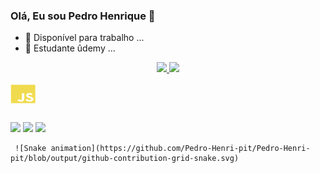 ### Olá, Eu sou Pedro Henrique 👋

- 🔭 Disponível para trabalho ...
- 🌱 Estudante ûdemy ...

<div align="center">
  <a href="https://github.com/Pedro-Henri-pit">
  <img height="130em" src="https://github-readme-stats.vercel.app/api?username=Pedro-Henri-pit&show_icons=true&theme=dark&include_all_commits=true&count_private=true"/>
  <img height="125em" src="https://github-readme-stats.vercel.app/api/top-langs/?username=Pedro-Henri-pit&layout=compact&langs_count=7&theme=dark"/>
</div>
 <div style="display: inline_block"><br>
  <img align="center" alt="Rafa-Js" height="30" width="40" src="https://raw.githubusercontent.com/devicons/devicon/master/icons/javascript/javascript-plain.svg">
    </div>
  
  ##
  
  <div>
     <a href="https://www.instagram.com/pedroh_rl/?igshid=YmMyMTA2M2Y%3D" target="_blank"><img src="https://img.shields.io/badge/-Instagram-%23E4405F?style=for-the-badge&logo=instagram&logoColor=white" target="_blank"></a>
    <a href="https://www.linkedin.com/in/pedro-henrique-rangel-9b8998248" target="_blank"><img src="https://img.shields.io/badge/-LinkedIn-%230077B5?style=for-the-badge&logo=linkedin&logoColor=white" target="_blank"></a>
     <a href="https://discord.com/channels/@me" target="_blank"><img src="https://img.shields.io/badge/Discord-7289DA?style=for-the-badge&logo=discord&logoColor=white" target="_blank"></a> 
    
     ![Snake animation](https://github.com/Pedro-Henri-pit/Pedro-Henri-pit/blob/output/github-contribution-grid-snake.svg)
    
  </div>
